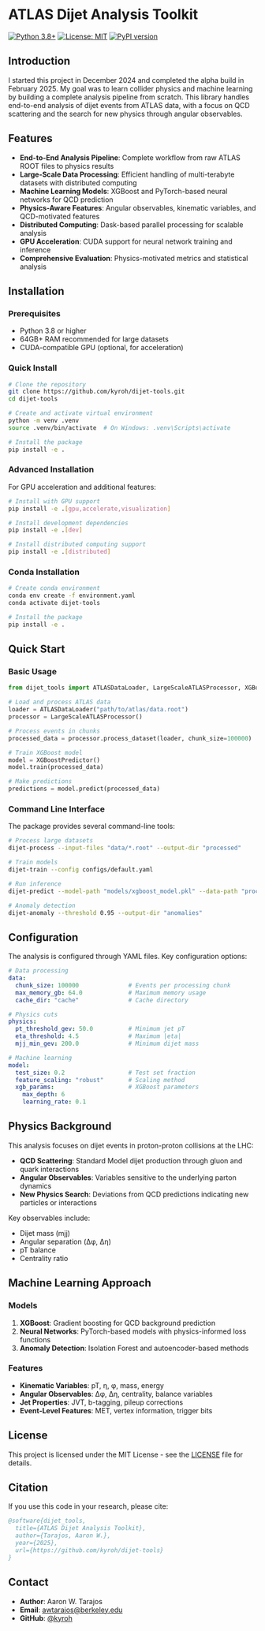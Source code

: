 <!-- mathjax: true -->

# ATLAS Dijet Analysis Toolkit

[![Python 3.8+](https://img.shields.io/badge/python-3.8+-blue.svg)](https://www.python.org/downloads/)
[![License: MIT](https://img.shields.io/badge/License-MIT-yellow.svg)](https://opensource.org/licenses/MIT)
[![PyPI version](https://badge.fury.io/py/dijet-tools.svg)](https://badge.fury.io/py/dijet-tools)

## Introduction

I started this project in December 2024 and completed the alpha build in February 2025. My goal was to learn collider physics and machine learning by building a complete analysis pipeline from scratch. This library handles end-to-end analysis of dijet events from ATLAS data, with a focus on QCD scattering and the search for new physics through angular observables. 

## Features

- **End-to-End Analysis Pipeline**: Complete workflow from raw ATLAS ROOT files to physics results
- **Large-Scale Data Processing**: Efficient handling of multi-terabyte datasets with distributed computing
- **Machine Learning Models**: XGBoost and PyTorch-based neural networks for QCD prediction
- **Physics-Aware Features**: Angular observables, kinematic variables, and QCD-motivated features
- **Distributed Computing**: Dask-based parallel processing for scalable analysis
- **GPU Acceleration**: CUDA support for neural network training and inference
- **Comprehensive Evaluation**: Physics-motivated metrics and statistical analysis

## Installation

### Prerequisites

- Python 3.8 or higher
- 64GB+ RAM recommended for large datasets
- CUDA-compatible GPU (optional, for acceleration)

### Quick Install

```bash
# Clone the repository
git clone https://github.com/kyroh/dijet-tools.git
cd dijet-tools

# Create and activate virtual environment
python -m venv .venv
source .venv/bin/activate  # On Windows: .venv\Scripts\activate

# Install the package
pip install -e .
```

### Advanced Installation

For GPU acceleration and additional features:

```bash
# Install with GPU support
pip install -e .[gpu,accelerate,visualization]

# Install development dependencies
pip install -e .[dev]

# Install distributed computing support
pip install -e .[distributed]
```

### Conda Installation

```bash
# Create conda environment
conda env create -f environment.yaml
conda activate dijet-tools

# Install the package
pip install -e .
```

## Quick Start

### Basic Usage

```python
from dijet_tools import ATLASDataLoader, LargeScaleATLASProcessor, XGBoostPredictor

# Load and process ATLAS data
loader = ATLASDataLoader("path/to/atlas/data.root")
processor = LargeScaleATLASProcessor()

# Process events in chunks
processed_data = processor.process_dataset(loader, chunk_size=100000)

# Train XGBoost model
model = XGBoostPredictor()
model.train(processed_data)

# Make predictions
predictions = model.predict(processed_data)
```

### Command Line Interface

The package provides several command-line tools:

```bash
# Process large datasets
dijet-process --input-files "data/*.root" --output-dir "processed"

# Train models
dijet-train --config configs/default.yaml

# Run inference
dijet-predict --model-path "models/xgboost_model.pkl" --data-path "processed/"

# Anomaly detection
dijet-anomaly --threshold 0.95 --output-dir "anomalies"
```

## Configuration

The analysis is configured through YAML files. Key configuration options:

```yaml
# Data processing
data:
  chunk_size: 100000              # Events per processing chunk
  max_memory_gb: 64.0             # Maximum memory usage
  cache_dir: "cache"              # Cache directory

# Physics cuts
physics:
  pt_threshold_gev: 50.0          # Minimum jet pT
  eta_threshold: 4.5              # Maximum |eta|
  mjj_min_gev: 200.0              # Minimum dijet mass

# Machine learning
model:
  test_size: 0.2                  # Test set fraction
  feature_scaling: "robust"       # Scaling method
  xgb_params:                     # XGBoost parameters
    max_depth: 6
    learning_rate: 0.1
```

## Physics Background

This analysis focuses on dijet events in proton-proton collisions at the LHC:

- **QCD Scattering**: Standard Model dijet production through gluon and quark interactions
- **Angular Observables**: Variables sensitive to the underlying parton dynamics
- **New Physics Search**: Deviations from QCD predictions indicating new particles or interactions

Key observables include:
- Dijet mass (mjj)
- Angular separation (Δφ, Δη)
- pT balance
- Centrality ratio

## Machine Learning Approach

### Models

1. **XGBoost**: Gradient boosting for QCD background prediction
2. **Neural Networks**: PyTorch-based models with physics-informed loss functions
3. **Anomaly Detection**: Isolation Forest and autoencoder-based methods

### Features

- **Kinematic Variables**: pT, η, φ, mass, energy
- **Angular Observables**: Δφ, Δη, centrality, balance variables
- **Jet Properties**: JVT, b-tagging, pileup corrections
- **Event-Level Features**: MET, vertex information, trigger bits

## License

This project is licensed under the MIT License - see the [LICENSE](LICENSE) file for details.

## Citation

If you use this code in your research, please cite:

```bibtex
@software{dijet_tools,
  title={ATLAS Dijet Analysis Toolkit},
  author={Tarajos, Aaron W.},
  year={2025},
  url={https://github.com/kyroh/dijet-tools}
}
```

## Contact

- **Author**: Aaron W. Tarajos
- **Email**: awtarajos@berkeley.edu
- **GitHub**: [@kyroh](https://github.com/kyroh)

